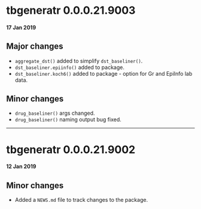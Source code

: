# tbgeneratr 0.0.0.21.9003
#### 17 Jan 2019
## Major changes
* `aggregate_dst()` added to simplify `dst_baseliner()`.
* `dst_baseliner.epiinfo()` added to package.
* `dst_baseliner.koch6()` added to package - option for Gr and EpiInfo lab data.

## Minor changes
* `drug_baseliner()` args changed.
* `drug_baseliner()` naming output bug fixed. 

---

# tbgeneratr 0.0.0.21.9002
#### 12 Jan 2019
## Minor changes
* Added a `NEWS.md` file to track changes to the package.
